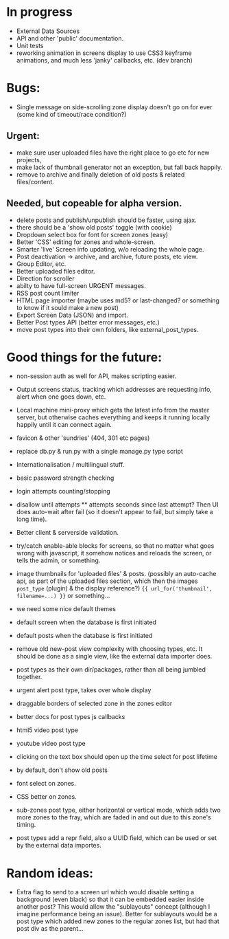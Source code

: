 # In progress

- External Data Sources
- API and other 'public' documentation.
- Unit tests
- reworking animation in screens display to use CSS3 keyframe animations, and much less 'janky' callbacks, etc. (dev branch)

# Bugs:

- Single message on side-scrolling zone display doesn't go on for ever (some kind of timeout/race condition?)

## Urgent:

- make sure user uploaded files have the right place to go etc for new projects,
- make lack of thumbnail generator not an exception, but fall back happily.
- remove to archive and finally deletion of old posts & related files/content.

## Needed, but copeable for alpha version.

- delete posts and publish/unpublish should be faster, using ajax.
- there should be a 'show old posts' toggle (with cookie)
- Dropdown select box for font for screen zones (easy)
- Better 'CSS' editing for zones and whole-screen.
- Smarter 'live' Screen info updating, w/o reloading the whole page.
- Post deactivation -> archive, and archive, future posts, etc view.
- Group Editor, etc.
- Better uploaded files editor.
- Direction for scroller
- abilty to have full-screen URGENT messages.
- RSS post count limiter
- HTML page importer (maybe uses md5? or last-changed? or something to know if it sould make a new post)
- Export Screen Data (JSON) and import.
- Better Post types API (better error messages, etc.)
- move post types into their own folders, like external_post_types.

# Good things for the future:

- non-session auth as well for API, makes scripting easier.
- Output screens status, tracking which addresses are requesting info, alert when one goes down, etc.
- Local machine mini-proxy which gets the latest info from the master server, but otherwise caches everything
  and keeps it running locally happily until it can connect again.
- favicon & other 'sundries' (404, 301 etc pages)
- replace db.py & run.py with a single manage.py type script
- Internationalisation / multilingual stuff.
- basic password strength checking
- login attempts counting/stopping
- disallow until attempts \*\* attempts seconds since last attempt?  Then UI does auto-wait after fail (so it doesn't appear to fail, but simply take a long time).
- Better client & serverside validation.
- try/catch enable-able blocks for screens, so that no matter what goes wrong
  with javascript, it somehow notices and reloads the screen, or tells the
  admin, or something.
- image thumbnails for 'uploaded files' & posts.
  (possibly an auto-cache api, as part of the uploaded files section, which
  then the images `post_type` (plugin) & the display reference?)
  `{{ url_for('thumbnail', filename=...) }}` or something...

- we need some nice default themes
- default screen when the database is first initiated
- default posts when the database is first initiated
- remove old new-post view complexity with choosing types, etc.  It should be done as a single
  view, like the external data importer does.
- post types as their own dir/packages, rather than all being jumbled together.
- urgent alert post type, takes over whole display
- draggable borders of selected zone in the zones editor
- better docs for post types js callbacks
- html5 video post type
- youtube video post type
- clicking on the text box should open up the time select for post lifetime
- by default, don't show old posts
- font select on zones.
- CSS better on zones.
- sub-zones post type, either horizontal or vertical mode, which adds two more zones to the fray, which are faded in and out due to this zone's timing.
- post types add a repr field, also a UUID field, which can be used or set by the external data importes.

# Random ideas:

- Extra flag to send to a screen url which would disable setting a background
  (even black) so that it can be embedded easier inside another post?  This would
  allow the "sublayouts" concept (although I imagine performance being an issue).
  Better for sublayouts would be a post type which added new zones to the regular zones list, but had that post div as the parent...
